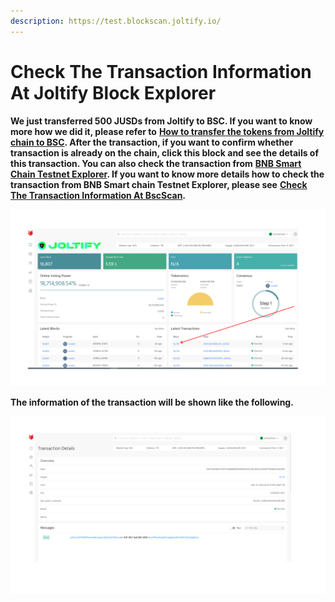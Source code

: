 ```yaml
---
description: https://test.blockscan.joltify.io/
---
```


# Check The Transaction Information At Joltify Block Explorer

**We just transferred 500 JUSDs from Joltify to BSC. If you want to know more how we did it, please refer to** [**How to transfer the tokens from Joltify chain to BSC**](how-to-transfer-the-tokens-from-joltify-chain-to-bsc.md)**.  After the transaction, if you want to confirm whether transaction is already on the chain, click this block and see the details of this transaction. You can also check the transaction from** [**BNB Smart Chain Testnet Explorer**](https://testnet.bscscan.com/)**. If you want to know more details how to check the transaction from BNB Smart chain Testnet Explorer, please see** [**Check The Transaction Information At BscScan**](check-the-transaction-information-at-bnb-smart-chain-testnet-explorer.md)**.**

![](.gitbook/assets/JoltifyBlockExplorer1.png)

**The information of the transaction will be shown like the following.**&#x20;

![](.gitbook/assets/JoltifyBlockExplorer2.png)

